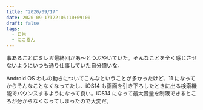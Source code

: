 ```yaml
---
title: "2020/09/17"
date: 2020-09-17T22:06:10+09:00
draft: false
tags: 
  - 日常
  - にこるん
---
```


事あるごとにミレガ最終回かあ〜とつぶやいていた。そんなことを全く感じさせないようにいつも通り仕事していた自分偉いな。

Android OS わしの動きについてこんなということが多かったけど、11 になってからそんなことなくなってたし、iOS14 も画面を引き下ろしたときに出る検索機能でバウンスするようになって良い。iOS14 になって最大音量を制限できるところが分からなくなってしまったので大変だ。
